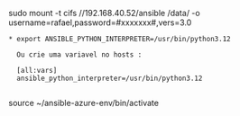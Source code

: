 sudo mount -t cifs //192.168.40.52/ansible /data/ -o username=rafael,password=#xxxxxxx#,vers=3.0

```
* export ANSIBLE_PYTHON_INTERPRETER=/usr/bin/python3.12

  Ou crie uma variavel no hosts :

  [all:vars]
  ansible_python_interpreter=/usr/bin/python3.12


```
source ~/ansible-azure-env/bin/activate
